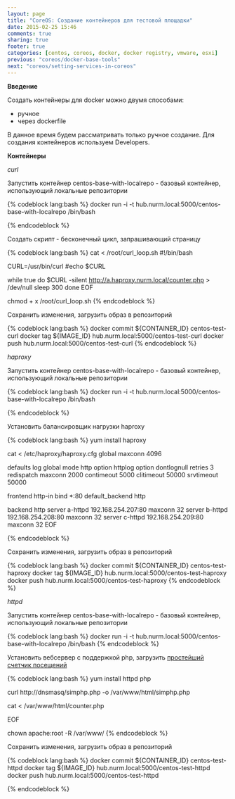 ```yaml
---
layout: page
title: "CoreOS: Создание контейнеров для тестовой площадки"
date: 2015-02-25 15:46
comments: true
sharing: true
footer: true
categories: [centos, coreos, docker, docker registry, vmware, esxi]
previous: "coreos/docker-base-tools"
next: "coreos/setting-services-in-coreos"
---
```


**Введение**

Создать контейнеры для docker можно двумя способами:

*   ручное
*   через dockerfile

В данное время будем рассматривать только ручное создание. Для создания контейнеров используем Developers.

**Контейнеры**

*curl*

Запустить контейнер centos-base-with-localrepo - базовый контейнер, использующий
локальные репозитории

{% codeblock lang:bash %}
docker run -i -t hub.nurm.local:5000/centos-base-with-localrepo /bin/bash

{% endcodeblock %}

Создать скрипт - бесконечный цикл, запрашивающий страницу

{% codeblock lang:bash %}
cat <<EOF > /root/curl_loop.sh
#!/bin/bash

CURL=/usr/bin/curl
#echo $CURL

while true
do
        $CURL -silent http://a.haproxy.nurm.local/counter.php > /dev/null
        sleep 300
done
EOF

chmod + x /root/curl_loop.sh
{% endcodeblock %}

Сохранить изменения, загрузить образ в репозиторий

{% codeblock lang:bash %}
docker commit ${CONTAINER_ID} centos-test-curl
docker tag ${IMAGE_ID} hub.nurm.local:5000/centos-test-curl
docker push hub.nurm.local:5000/centos-test-curl
{% endcodeblock %}

*haproxy*

Запустить контейнер centos-base-with-localrepo - базовый контейнер, использующий
локальные репозитории

{% codeblock lang:bash %}
docker run -i -t hub.nurm.local:5000/centos-base-with-localrepo /bin/bash

{% endcodeblock %}

Установить балансировщик нагрузки haproxy

{% codeblock lang:bash %}
yum install haproxy

cat <<EOF > /etc/haproxy/haproxy.cfg
global
    maxconn 4096

defaults
    log global
    mode    http
    option  httplog
    option  dontlognull
    retries 3
    redispatch
    maxconn 2000
    contimeout  5000
    clitimeout  50000
    srvtimeout  50000

frontend http-in
    bind *:80
    default_backend http

backend http
    server a-httpd 192.168.254.207:80 maxconn 32
    server b-httpd 192.168.254.208:80 maxconn 32
    server c-httpd 192.168.254.209:80 maxconn 32
EOF

{% endcodeblock %}

Сохранить изменения, загрузить образ в репозиторий

{% codeblock lang:bash %}
docker commit ${CONTAINER_ID} centos-test-haproxy
docker tag ${IMAGE_ID} hub.nurm.local:5000/centos-test-haproxy
docker push hub.nurm.local:5000/centos-test-haproxy
{% endcodeblock %}



*httpd*

Запустить контейнер centos-base-with-localrepo - базовый контейнер, использующий
локальные репозитории

{% codeblock lang:bash %}
docker run -i -t hub.nurm.local:5000/centos-base-with-localrepo /bin/bash
{% endcodeblock %}

Установить вебсервер с поддержкой php, загрузить [простейший счетчик посещений](https://github.com/ajay-gandhi/simphp)

{% codeblock lang:bash %}
yum install httpd php

curl http://dnsmasq/simphp.php -o /var/www/html/simphp.php

cat <<EOF > /var/www/html/counter.php
<?php require("simphp.php"); ?>

<p class="hits"><?php echo $info; ?></p>

EOF

chown apache:root -R /var/www/
{% endcodeblock %}

Сохранить изменения, загрузить образ в репозиторий

{% codeblock lang:bash %}
docker commit ${CONTAINER_ID} centos-test-httpd
docker tag ${IMAGE_ID} hub.nurm.local:5000/centos-test-httpd
docker push hub.nurm.local:5000/centos-test-httpd

{% endcodeblock %}



